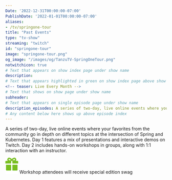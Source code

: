```yaml
---
Date: '2022-12-31T00:00:00-07:00'
PublishDate: '2022-01-01T00:00:00-07:00'
aliases:
- /tv/springone-tour
title: "Past Events"
type: "tv-show"
streaming: "twitch"
id: "springone-tour"
image: "springone-tour.png"
og_image: "/images/og/TanzuTV-SpringOneTour.png"
notwitchicon: true
# Text that appears on show index page under show name
description: 
# Text that appears highlighted in green on show index page above show name
<!-- teaser: Live Every Month -->
# Text that shows on show page under show name
subheader: 
# Text that appears on single episode page under show name
description_episodes: A series of two-day, live online events where your favorites from the community go in depth on different topics at the intersection of Spring and Kubernetes. Day 1 features a mix of presentations and interactive demos on Twitch. Day 2 includes hands-on workshops in groups, along with 1:1 interaction with an instructor. </p><p class='-text-bright-green fs-90'><img class='icon-gift' src='../images/gift.svg'/> Workshop attendees will receive special edition swag</p>
# Any content below here shows up above episode index
---
```

<!-- Register at [SpringOne Tour](https://springonetour.io/) or watch here. -->
A series of two-day, live online events where your favorites from the community go in depth on different topics at the intersection of Spring and Kubernetes. Day 1 features a mix of presentations and interactive demos on Twitch. Day 2 includes hands-on workshops in groups, along with 1:1 interaction with an instructor. </p><p class='-text-bright-green fs-90'><img class='icon-gift' src='images/gift.svg'/> Workshop attendees will receive special edition swag</p>